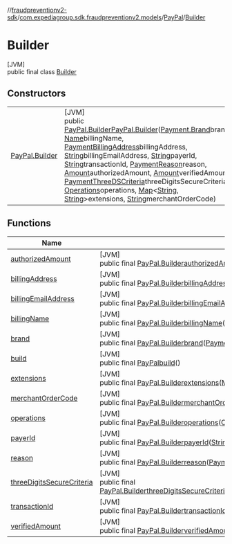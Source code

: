 //[fraudpreventionv2-sdk](../../../../index.md)/[com.expediagroup.sdk.fraudpreventionv2.models](../../index.md)/[PayPal](../index.md)/[Builder](index.md)

# Builder

[JVM]\
public final class [Builder](index.md)

## Constructors

| | |
|---|---|
| [PayPal.Builder](-pay-pal.-builder.md) | [JVM]<br>public [PayPal.Builder](index.md)[PayPal.Builder](-pay-pal.-builder.md)([Payment.Brand](../../-payment/-brand/index.md)brand, [Name](../../-name/index.md)billingName, [PaymentBillingAddress](../../-payment-billing-address/index.md)billingAddress, [String](https://docs.oracle.com/javase/8/docs/api/java/lang/String.html)billingEmailAddress, [String](https://docs.oracle.com/javase/8/docs/api/java/lang/String.html)payerId, [String](https://docs.oracle.com/javase/8/docs/api/java/lang/String.html)transactionId, [PaymentReason](../../-payment-reason/index.md)reason, [Amount](../../-amount/index.md)authorizedAmount, [Amount](../../-amount/index.md)verifiedAmount, [PaymentThreeDSCriteria](../../-payment-three-d-s-criteria/index.md)threeDigitsSecureCriteria, [Operations](../../-operations/index.md)operations, [Map](https://docs.oracle.com/javase/8/docs/api/java/util/Map.html)&lt;[String](https://docs.oracle.com/javase/8/docs/api/java/lang/String.html), [String](https://docs.oracle.com/javase/8/docs/api/java/lang/String.html)&gt;extensions, [String](https://docs.oracle.com/javase/8/docs/api/java/lang/String.html)merchantOrderCode) |

## Functions

| Name | Summary |
|---|---|
| [authorizedAmount](authorized-amount.md) | [JVM]<br>public final [PayPal.Builder](index.md)[authorizedAmount](authorized-amount.md)([Amount](../../-amount/index.md)authorizedAmount) |
| [billingAddress](billing-address.md) | [JVM]<br>public final [PayPal.Builder](index.md)[billingAddress](billing-address.md)([PaymentBillingAddress](../../-payment-billing-address/index.md)billingAddress) |
| [billingEmailAddress](billing-email-address.md) | [JVM]<br>public final [PayPal.Builder](index.md)[billingEmailAddress](billing-email-address.md)([String](https://docs.oracle.com/javase/8/docs/api/java/lang/String.html)billingEmailAddress) |
| [billingName](billing-name.md) | [JVM]<br>public final [PayPal.Builder](index.md)[billingName](billing-name.md)([Name](../../-name/index.md)billingName) |
| [brand](brand.md) | [JVM]<br>public final [PayPal.Builder](index.md)[brand](brand.md)([Payment.Brand](../../-payment/-brand/index.md)brand) |
| [build](build.md) | [JVM]<br>public final [PayPal](../index.md)[build](build.md)() |
| [extensions](extensions.md) | [JVM]<br>public final [PayPal.Builder](index.md)[extensions](extensions.md)([Map](https://docs.oracle.com/javase/8/docs/api/java/util/Map.html)&lt;[String](https://docs.oracle.com/javase/8/docs/api/java/lang/String.html), [String](https://docs.oracle.com/javase/8/docs/api/java/lang/String.html)&gt;extensions) |
| [merchantOrderCode](merchant-order-code.md) | [JVM]<br>public final [PayPal.Builder](index.md)[merchantOrderCode](merchant-order-code.md)([String](https://docs.oracle.com/javase/8/docs/api/java/lang/String.html)merchantOrderCode) |
| [operations](operations.md) | [JVM]<br>public final [PayPal.Builder](index.md)[operations](operations.md)([Operations](../../-operations/index.md)operations) |
| [payerId](payer-id.md) | [JVM]<br>public final [PayPal.Builder](index.md)[payerId](payer-id.md)([String](https://docs.oracle.com/javase/8/docs/api/java/lang/String.html)payerId) |
| [reason](reason.md) | [JVM]<br>public final [PayPal.Builder](index.md)[reason](reason.md)([PaymentReason](../../-payment-reason/index.md)reason) |
| [threeDigitsSecureCriteria](three-digits-secure-criteria.md) | [JVM]<br>public final [PayPal.Builder](index.md)[threeDigitsSecureCriteria](three-digits-secure-criteria.md)([PaymentThreeDSCriteria](../../-payment-three-d-s-criteria/index.md)threeDigitsSecureCriteria) |
| [transactionId](transaction-id.md) | [JVM]<br>public final [PayPal.Builder](index.md)[transactionId](transaction-id.md)([String](https://docs.oracle.com/javase/8/docs/api/java/lang/String.html)transactionId) |
| [verifiedAmount](verified-amount.md) | [JVM]<br>public final [PayPal.Builder](index.md)[verifiedAmount](verified-amount.md)([Amount](../../-amount/index.md)verifiedAmount) |
